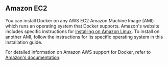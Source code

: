 <!--[metadata]>
+++
title = "Amazon EC2 Installation"
description = "Installation instructions for Docker on Amazon EC2."
keywords = ["amazon ec2, virtualization, cloud, docker, documentation,  installation"]
[menu.engine]
parent = "smn_cloud"
+++
<![end-metadata]-->

## Amazon EC2

You can install Docker on any AWS EC2 Amazon Machine Image (AMI) which runs an
operating system that Docker supports. Amazon's website includes specific
instructions for [installing on Amazon
Linux](http://docs.aws.amazon.com/AmazonECS/latest/developerguide/docker-basics.html#install_docker). To install on
another AMI, follow the instructions for its specific operating
system in this installation guide. 

For detailed information on Amazon AWS support for Docker, refer to [Amazon's
documentation](http://docs.aws.amazon.com/AmazonECS/latest/developerguide/docker-basics.html). 
